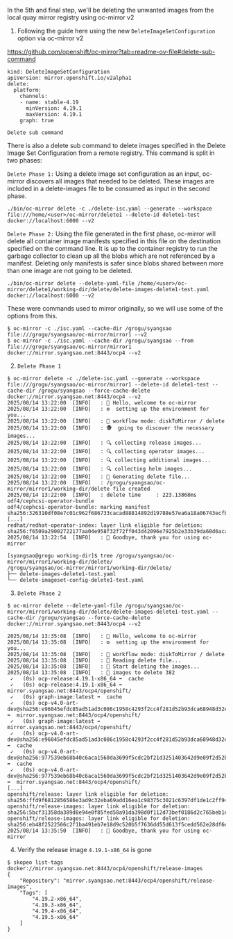 In the 5th and final step, we'll be deleting the unwanted images from the local quay mirror registry using oc-mirror v2

1.  Following the guide here using the new `DeleteImageSetConfiguration` option via oc-mirror v2

https://github.com/openshift/oc-mirror?tab=readme-ov-file#delete-sub-command

```
kind: DeleteImageSetConfiguration
apiVersion: mirror.openshift.io/v2alpha1
delete:
  platform:
    channels:
    - name: stable-4.19
      minVersion: 4.19.1
      maxVersion: 4.19.1
    graph: true
```

`Delete sub command`

There is also a delete sub command to delete images specified in the Delete Image Set Configuration from a remote registry. This command is split in two phases:

`Delete Phase 1:` Using a delete image set configuration as an input, oc-mirror discovers all images that needed to be deleted. These images are included in a delete-images file to be consumed as input in the second phase.

```
./bin/oc-mirror delete -c ./delete-isc.yaml --generate --workspace file:///home/<user>/oc-mirror/delete1 --delete-id delete1-test docker://localhost:6000 --v2
```

`Delete Phase 2:` Using the file generated in the first phase, oc-mirror will delete all container image manifests specified in this file on the destination specified on the command line. It is up to the container registry to run the garbage collector to clean up all the blobs which are not referenced by a manifest. Deleting only manifests is safer since blobs shared between more than one image are not going to be deleted.

```
./bin/oc-mirror delete --delete-yaml-file /home/<user>/oc-mirror/delete1/working-dir/delete/delete-images-delete1-test.yaml docker://localhost:6000 --v2
```

These were commands used to mirror originally, so we will use some of the options from this.

```
$ oc-mirror -c ./isc.yaml --cache-dir /grogu/syangsao file:///grogu/syangsao/oc-mirror/mirror1 --v2
$ oc-mirror -c ./isc.yaml --cache-dir /grogu/syangsao --from file:///grogu/syangsao/oc-mirror/mirror1 docker://mirror.syangsao.net:8443/ocp4 --v2
```

2.  `Delete Phase 1` 

```
$ oc-mirror delete -c ./delete-isc.yaml --generate --workspace file:///grogu/syangsao/oc-mirror/mirror1 --delete-id delete1-test --cache-dir /grogu/syangsao --force-cache-delete docker://mirror.syangsao.net:8443/ocp4 --v2
2025/08/14 13:22:00  [INFO]   : 👋 Hello, welcome to oc-mirror
2025/08/14 13:22:00  [INFO]   : ⚙️  setting up the environment for you...
2025/08/14 13:22:00  [INFO]   : 🔀 workflow mode: diskToMirror / delete
2025/08/14 13:22:00  [INFO]   : 🕵  going to discover the necessary images...
2025/08/14 13:22:00  [INFO]   : 🔍 collecting release images...
2025/08/14 13:22:00  [INFO]   : 🔍 collecting operator images...
2025/08/14 13:22:00  [INFO]   : 🔍 collecting additional images...
2025/08/14 13:22:00  [INFO]   : 🔍 collecting helm images...
2025/08/14 13:22:00  [INFO]   : 📄 Generating delete file...
2025/08/14 13:22:00  [INFO]   : /grogu/syangsao/oc-mirror/mirror1/working-dir/delete file created
2025/08/14 13:22:00  [INFO]   : delete time     : 223.13868ms
odf4/cephcsi-operator-bundle
odf4/cephcsi-operator-bundle: marking manifest sha256:326310df08e7c01c962f686733cacad88814892d19788e57ea6a18a06743ecfb 
[...]
redhat/redhat-operator-index: layer link eligible for deletion: sha256:f6509a29002722177aa04e958f32f72ff043d42096e7925b2e33b39da60d6aca
2025/08/14 13:22:54  [INFO]   : 👋 Goodbye, thank you for using oc-mirror

[syangsao@grogu working-dir]$ tree /grogu/syangsao/oc-mirror/mirror1/working-dir/delete/
/grogu/syangsao/oc-mirror/mirror1/working-dir/delete/
├── delete-images-delete1-test.yaml
└── delete-imageset-config-delete1-test.yaml
```

3.  `Delete Phase 2`

```
$ oc-mirror delete --delete-yaml-file /grogu/syangsao/oc-mirror/mirror1/working-dir/delete/delete-images-delete1-test.yaml --cache-dir /grogu/syangsao --force-cache-delete docker://mirror.syangsao.net:8443/ocp4 --v2

2025/08/14 13:35:08  [INFO]   : 👋 Hello, welcome to oc-mirror
2025/08/14 13:35:08  [INFO]   : ⚙️  setting up the environment for you...
2025/08/14 13:35:08  [INFO]   : 🔀 workflow mode: diskToMirror / delete
2025/08/14 13:35:08  [INFO]   : 👀 Reading delete file...
2025/08/14 13:35:08  [INFO]   : 🚀 Start deleting the images...
2025/08/14 13:35:08  [INFO]   : 📌 images to delete 382 
 ✓   (0s) ocp-release:4.19.1-x86_64 ➡️  cache 
 ✓   (0s) ocp-release:4.19.1-x86_64 ➡️  mirror.syangsao.net:8443/ocp4/openshift/ 
 ✓   (0s) graph-image:latest ➡️  cache 
 ✓   (0s) ocp-v4.0-art-dev@sha256:e96045efdc85ad51ad3c086c1958c4293f2cc4f281d52b93dca68948d32eccea ➡️  mirror.syangsao.net:8443/ocp4/openshift/ 
 ✓   (0s) graph-image:latest ➡️  mirror.syangsao.net:8443/ocp4/openshift/ 
 ✓   (0s) ocp-v4.0-art-dev@sha256:e96045efdc85ad51ad3c086c1958c4293f2cc4f281d52b93dca68948d32eccea ➡️  cache 
 ✓   (0s) ocp-v4.0-art-dev@sha256:977539eb68b40c6aca1560da3699f5cdc2bf21d3251403642d9e09f2d52b88cb ➡️  cache 
 ✓   (0s) ocp-v4.0-art-dev@sha256:977539eb68b40c6aca1560da3699f5cdc2bf21d3251403642d9e09f2d52b88cb ➡️  mirror.syangsao.net:8443/ocp4/openshift/ 
[...]
openshift/release: layer link eligible for deletion: sha256:ffd9f6812856586e3ad9c32eba69add16ea1c98375c3021c6397df1de1c2ff94
openshift/release-images: layer link eligible for deletion: sha256:5bcf31358da389d8e94e0f85fed58a91da398d0f112d73bef0186d2c765beb1e
openshift/release-images: layer link eligible for deletion: sha256:eb48f2522566c2f1ba491eb7e18d9c520b5f7636dd55d613f5cedd562e28df6e
2025/08/14 13:35:50  [INFO]   : 👋 Goodbye, thank you for using oc-mirror
```

4.  Verify the release image `4.19.1-x86_64` is gone

```
$ skopeo list-tags docker://mirror.syangsao.net:8443/ocp4/openshift/release-images
{
    "Repository": "mirror.syangsao.net:8443/ocp4/openshift/release-images",
    "Tags": [
        "4.19.2-x86_64",
        "4.19.3-x86_64",
        "4.19.4-x86_64",
        "4.19.5-x86_64"
    ]
}
```